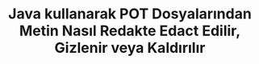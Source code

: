 ---
############################# Static ############################
layout: "auto-gen-gist"
draft: false
path: "tr/redaction/java/text/pot"
otherformats: CSV DOC DOCM DOCX DOT DOTM DOTX PDF POTM PPS PPSM PPSX PPT PPTM PPTX RTF XLS XLSM XLSX XLT XLTM XLTX  

############################# Head ############################
head_title: "POT 'de Tam Deyim/Düzenli İfade yoluyla POT Metni Redakt"
head_description: "GroupDocs.Redaction s Java API, geliştiricilerin PDF DOC DOCX RTF XLSX CSV PPT PPTX ve görüntülerden Java içindeki tam ifade veya düzenli ifade yoluyla metni yeniden düzenlemesine olanak tanır"

############################# Header ############################
title: "Java kullanarak POT Dosyalarından Metin Nasıl Redakte Edact Edilir, Gizlenir veya Kaldırılır"
description: "GroupDocs.Redaction s Java API, kelime işlem belgelerinden, çalışma sayfalarından, sunumlardan, PDF s ve resimlerden hassas metni redakte etmeye, gizlemeye veya kaldırmaya izin verir."

################### SubMenu/Download Button #####################
button:
    enable: true

############################# About ############################
about:
    enable: true
    title: "Metin Redaksiyonu nedir?"
    content: |
        Metin Redaksiyonu, gizli veya istenmeyen metin veya bilgilerin dijital belgelerden kaldırılması ve onu içeren belgenin veya paragrafın geri kalanını bozulmadan bırakma işlemidir. Redaksiyon, kullanıcıların yanı sıra kuruluşun da hassas bilgilerini gizleyerek veya kalıcı olarak kaldırarak korumalarına yardımcı olur. GroupDocs.Redaction Java API kullanıcıları artık kelime işlem belgelerinden, çalışma sayfalarından, sunulardan, PDF ve raster görüntü dosyalarından hassas metinleri redakte edebilir, gizleyebilir veya kaldırabilir. API, belgelerdeki özel bilgilerin yeniden düzenlenmesi için çok çeşitli seçenekler ve yöntemler sunar. Tam eşleme veya normal ifadeler kullanarak arama ve redaksiyonu destekler, Metinsel (muafiyet kodları) veya grafiksel (renkli dikdörtgenler) redaksiyonları ve daha fazlasını kullanın. Öyleyse neden API'yi indirerek ve temel ve gelişmiş özelliklerini keşfederek belge redaksiyon sürecinizi otomatikleştirmeyi denemiyorsunuz? 

############################# Steps ############################
steps:
    enable: true
    block:
    - title_left: "Redact POT Java içindeki Tam İfade"
      content_left: |
        GroupDocs.Redaction Belgelerinizden hassas veya özel nitelikteki verileri kolayca redakte etmenizi sağlar. En popüler redaksiyon durumu, bir belgeden bir metni kaldırmaktır. 

        Aşağıdaki kod, tam ifade yoluyla bir belgenin belirli bir bölümüne metin redaksiyonu uygulamak için kullanılabilir. Kullanıcıların kişisel “Michal Clark” ifadesini kişisel (veya herhangi bir muafiyet kodu) ile değiştirmelerine olanak tanır,

      title_right: "POT 'den Hassas Verileri Kaldır"
      content_right: |
        * [Redactor](https://apireference.groupdocs.com/redaction/java/com.groupdocs.redaction/Redactor) sınıfının bir örneğini oluşturun ve POT dosyasını yükleyin
        * ExactPhraseredAction sınıfının yeni örneğiyle Redactor.apply yöntemini çağırın
        * [ExactPhraseredAction] nesnesi ile redactor.save yöntemini çağırın (https://apireference.groupdocs.com/redaction/java/com.groupdocs.redaction.redactions/ExactPhraseRedaction)
        * Değişiklikleri kaydetmek için redactor.save yöntemini çağırın 

      gisthash: "3202859fc19b5dfd14e8f073b70a18f8"
      gistfile: "redactexactphrase.java dosyası"
      
    - title_left: "POT 'de Büyük/Büyük/Büyük/küçük harf Duyarlı Metin Redaksiyonu"
      content_left: |
        Aşağıdaki örnek, kullanıcıların bir belge içindeki belirli bir metin parçasını kaldırmak veya gizlemek için tam kelime öbeği büyük/küçük harfe duyarlı redaksiyon gerçekleştirmesine olanak tanır. Varsayılan olarak, tam kelime öbeği araması büyük/küçük harfe duyarsızdır. 
        
      title_right: "Java üzerinden Büyük/Büyük/küçük harfe duyarlı Redaksiyon gerçekleştirin"
      content_right: |
        * [Redactor](https://apireference.groupdocs.com/redaction/java/com.groupdocs.redaction/Redactor) sınıfının bir örneğini oluşturun ve POT dosyasını yükleyin
        * ExactPhraseredAction sınıfının yeni örneğiyle Redactor.apply yöntemini çağırın
        * [ExactPhraseredAction] nesnesi ile redactor.save yöntemini çağırın (https://apireference.groupdocs.com/redaction/java/com.groupdocs.redaction.redactions/ExactPhraseRedaction)
        * Değişiklikleri kaydetmek için redactor.save yöntemini çağırın 
        
      gisthash: "a43e3ce358f93df92373b5441bc579fb"
      gistfile: "casesensitiveredaction.java dosyası"

    - title_left: "Renk Kutusu aracılığıyla POT içindeki Metni Redakt"
      content_left: |
        Redakte bir metni kaldırmak veya oraya bir dize yerleştirmek yerine, düzeltilmiş metnin üzerine renk kutusu koymak da mümkündür. Bu durumda eşleşen metin kaldırılacak ve düzeltilmiş metnin üzerine renkli bir dikdörtgen yerleştirilecektir.
        
      title_right: "Java içindeki Metni Kaldırmak için Renk Kutusunu Kullanın"
      content_right: |
        * [Redactor](https://apireference.groupdocs.com/redaction/java/com.groupdocs.redaction/Redactor) sınıfının bir örneğini oluşturun ve POT dosyasını yükleyin
        * ExactPhraseredAction sınıfının yeni örneğiyle Redactor.apply yöntemini çağırın
        * [ExactPhraseredAction] nesnesi ile redactor.save yöntemini çağırın (https://apireference.groupdocs.com/redaction/java/com.groupdocs.redaction.redactions/ExactPhraseRedaction)
        * Değişiklikleri kaydetmek için redactor.save yöntemini çağırın 
        
      gisthash: "6d83e791388b6834a372dc90f4b455f6"
      gistfile: "redacttextusingcolorbox.java dosyası"

    - title_left: "Sistem Gereksinimleri"
      content_left: |
        GroupDocs.Redaction for Java API'ler tüm büyük platformlarda ve işletim sistemlerinde desteklenir. Sistem gereksinimleri kılavuzunun tamamı için lütfen [sistem gereksinimleri] sayfasını ziyaret edin (https://docs.groupdocs.com/redaction/java/system-requirements) Aşağıdaki kodu çalıştırmadan önce, sisteminizde aşağıdaki ön koşulların yüklü olduğundan emin olun:
        * İşletim Sistemleri: Microsoft Windows, Linux, Mac OS
        * Geliştirme Ortamı: NetBeans, Intellij IDEA, Eclipse vb
        * Java Çalışma Zamanı Ortamı: J2SE 6.0 ve üzeri
        * [Maven] 'den GroupDocs.Redaction for Java 'in en son sürümünü edinin (https://repository.groupdocs.com/webapp/#/artifacts/browse/tree/General/repo/com/groupdocs/groupdocs-redaction)
        
      title_right: "Neden GroupDocs.Redaction Kullanmalısınız"
      content_right: |
        * Kullanıcıların özel belge biçimleri ve redaksiyon türleri eklemelerine izin ver
        * Hassas bilgileri kaldırmak için ek bir yazılıma gerek yoktur
        * Sayfa aralığı oluşturma belgesini PDF olarak ayarlayabilme
        * Farklı meta veri türlerini yeniden düzenlemenin kolay yolu: yazar adı, sürümü, başlığı, konusu, açıklaması ve daha fazlası
        * Belge bilgisi çıkarma - dosya türü, sayfa sayısı vb.

############################# Demos ############################
demos:
    enable: true
############################# More Formats ############################
more_formats:
    enable: true

############################# Back to top ###############################
back_to_top:
    enable: true
---